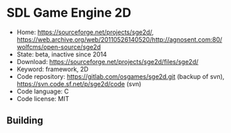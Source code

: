 # SDL Game Engine 2D

- Home: https://sourceforge.net/projects/sge2d/, https://web.archive.org/web/20110526140520/http://agnosent.com:80/wolfcms/open-source/sge2d
- State: beta, inactive since 2014
- Download: https://sourceforge.net/projects/sge2d/files/sge2d/
- Keyword: framework, 2D
- Code repository: https://gitlab.com/osgames/sge2d.git (backup of svn), https://svn.code.sf.net/p/sge2d/code (svn)
- Code language: C
- Code license: MIT

## Building
